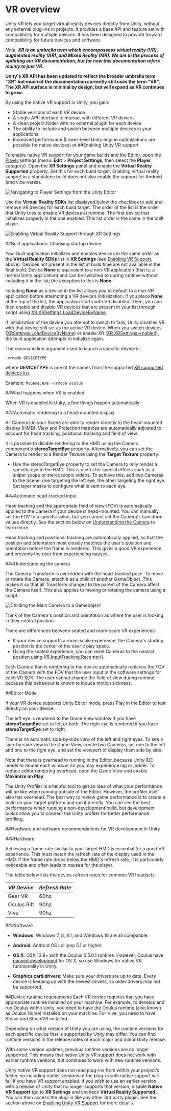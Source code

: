 VR overview
===========
<!-- https://trello.com/c/Qw7imxOL -->

Unity VR lets you target virtual reality devices directly from Unity, without any external plug-ins in projects. It provides a base API and feature set with compatibility for multiple devices. It has been designed to provide forward compatibility for future devices and software.

*Note: **XR is an umbrella term which encompassess virtual reality (VR), augmented reality (AR), and Mixed Reality (MR). We are in the process of updating our XR documentation, but for now this documentation refers mainly to just VR.***

**Unity's XR API has been updated to reflect the broader umbrella term "XR" but much of the documentation currently still uses the term "VR". The XR API surface is minimal by design, but will expand as XR continues to grow.**

By using the native VR support in Unity, you gain:

* Stable versions of each VR device
* A single API interface to interact with different VR devices
* A clean project folder with no external plugin for each device
* The ability to include and switch between multiple devices in your applications
* Increased performance (Lower-level Unity engine optimizations are possible for native devices)
ot
<a name="EnablingVRSupport"></a>
##Enabling Unity VR support

To enable native VR support for your game builds and the Editor, open the [Player](class-PlayerSettings) settings (menu: __Edit__ > __Project Settings__, then select the __Player__ category). Open the __XR Settings__ panel and enable the __Virtual Reality Supported__ property. Set this for each build target. Enabling virtual reality support in a standalone build does not also enable the support for Android (and vice-versa).

![Navigating to Player Settings from the Unity Editor](../uploads/Main/PlayerSettings.png)

Use the __Virtual Reality SDKs__ list displayed below the checkbox to add and remove VR devices for each build target. The order of the list is the order that Unity tries to enable VR devices at runtime. The first device that initializes properly is the one enabled. This list order is the same in the built player.

![Enabling Virtual Reality Support through XR Settings](../uploads/Main/VRSupported.png)

##Built applications: Choosing startup device

Your built application initializes and enables devices in the same order as the __Virtual Reality SDKs__ list in __XR Settings__ (see [Enabling VR Support](#EnablingVRSupport), above).  Devices not present in the list at build time are not available in the final build. Device __None__ is equivalent to a non-VR application (that is, a normal Unity application) and can be switched to during runtime without including it in the list; the exception to this is __None__.

Including __None__ as a device in the list allows you to default to a non-VR application before attempting a VR device’s initialization. If you place __None__ at the top of the list, the application starts with VR disabled. Then, you can then enable and disable VR devices that are present in your list through script using [XR.XRSettings.LoadDeviceByName](ScriptRef:XR.XRSettings.LoadDeviceByName).

If initialization of the device you attempt to switch to fails, Unity disables VR with that device still set as the active VR device. When you switch devices ([XRSettings.LoadDeviceByName](ScriptRef:XR.XRSettings.LoadDeviceByName)) or enable XR ([XR.XRSettings-enabled](ScriptRef:XR.XRSettings-enabled.html)), the built application attempts to initialize again.


The command line argument used to launch a specific device is:

``-vrmode DEVICETYPE``

where __DEVICETYPE__ is one of the names from the supported [XR supported devices list](ScriptRef:XR.XRSettings-supportedDevices.html). 

Example: ``MyGame.exe -vrmode oculus``

##What happens when VR is enabled

When VR is enabled in Unity, a few things happen automatically:

###Automatic rendering to a head-mounted display

All Cameras in your Scene are able to render directly to the head-mounted display (HMD). View and Projection matrices are automatically adjusted to account for head tracking, positional tracking and field of view. 

It is possible to disable rendering to the HMD using the Camera component's __stereoTargetEye__ property. Alternatively, you can set the Camera to render to a Render Texture using the __Target Texture__ property.

* Use the stereoTargetEye property to set the Camera to only render a specific eye to the HMD. This is useful for special effects such as a sniper scope or stereoscopic videos. To achieve this, add two Cameras to the Scene: one targeting the left eye, the other targeting the right eye. Set layer masks to configure what is sent to each eye.

###Automatic head-tracked input

Head tracking and the appropriate field of view (FOV) is automatically applied to the Camera if your device is head-mounted. You can manually set the FOV to a specific value, but you cannot set the Camera's transform values directly. See the section below on [Understanding the Camera](#UnderstandingTheCamera) to learn more.

Head tracking and positional tracking are automatically applied, so that the position and orientation most closely matches the user's position and orientation before the frame is rendered. This gives a good VR experience, and prevents the user from experiencing nausea.

<a name="UnderstandingTheCamera"></a>

###Understanding the camera

The Camera Transform is overridden with the head-tracked pose. To move or rotate the Camera, attach it as a child of another GameObject. This makes it so that all Transform changes to the parent of the Camera affect the Camera itself. This also applies to moving or rotating the camera using a script.

![Childing the Main Camera to a Gameobject](../uploads/Main/CameraContainer.png)

Think of the Camera's position and orientation as where the user is looking in their neutral position.

There are differences between seated and room-scale VR experiences:

* If your device supports a room-scale experience, the Camera's starting position is the center of the user's play space.
* Using the seated experience, you can reset Cameras to the neutral position using [XR.InputTracking.Recenter()](ScriptRef:XR.InputTracking.Recenter.html).

Each Camera that is rendering to the device automatically replaces the FOV of the Camera with the FOV that the user input in the software settings for each VR SDK. The user cannot change the field of view during runtime, because this behaviour is known to induce motion sickness.

##Editor Mode

If your VR device supports Unity Editor mode, press Play in the Editor to test directly on your device.

The left eye is rendered to the Game View window if you have __stereoTargetEye__ set to left or both. The right eye is rendered if you have __stereoTargetEye__ set to right. 

There is no automatic side-by-side view of the left and right eyes. To see a side-by-side view in the Game View, create two Cameras, set one to the left and one to the right eye, and set the viewport of display them side by side.

Note that there is overhead to running in the Editor, because Unity IDE needs to render each window, so you may experience lag or judder. To reduce editor rendering overhead, open the Game View and enable __Maximize on Play__.

The Unity Profiler is a helpful tool to get an idea of what your performance will be like when running outside of the Editor. However, the profiler itself also has overhead. The best way to review game performance is to create a build on your target platform and run it directly. You can see the best performance when running a non-development build, but development builds allow you to connect the Unity profiler for better performance profiling.

##Hardware and software recommendations for VR development in Unity

###Hardware

Achieving a frame rate similar to your target HMD is essential for a good VR experience. This must match the refresh rate of the display used in the HMD. If the frame rate drops below the HMD's refresh rate, it is particularly noticeable and often leads to nausea for the player.

The table below lists the device refresh rates for common VR headsets:

|**_VR Device_** |**_Refresh Rate_** |
|:---|:---|
|Gear VR| 60hz|
|Oculus Rift|90hz|
|Vive|90hz|

###Software

* **Windows**: Windows 7, 8, 8.1, and Windows 10 are all compatible.

* **Android**: Android OS Lollipop 5.1 or higher.

* **OS X**: OSX 10.9+ with the Oculus 0.5.0.1 runtime. However, Oculus have [paused development](https://www.oculus.com/en-us/blog/powering-the-rift/) for OS X, so use Windows for native VR functionality in Unity.

* **Graphics card drivers**: Make sure your drivers are up to date. Every device is keeping up with the newest drivers, so older drivers may not be supported.

##Device runtime requirements
Each VR device requires that you have appropriate runtime installed on your machine. For example, to develop and run Oculus within Unity, you need to have the Oculus runtime (also known as Oculus Home)  installed on your machine. For Vive, you need to have Steam and SteamVR installed.

Depending on what version of Unity you are using, the runtime versions for each specific device that is supported by Unity may differ. You can find runtime versions in the release notes of each major and minor Unity release.

With some version updates, previous runtime versions are no longer supported. This means that native Unity VR support does not work with earlier runtime versions, but continues to work with new runtime versions.

Unity native VR support does not read plug-ins from within your project’s folder, so including earlier versions of the plug-in with native support will fail if you have VR support enabled. If you wish to use an earlier version with a release of Unity that no longer supports that version,  disable __Native VR Support__ (go to __XR Settings__ and uncheck  __Virtual Reality Supported__). You can then access the plug-in like any other 3rd party plugin. See the section above on [Enabling Unity VR Support](#EnablingVRSupport) for more details.


